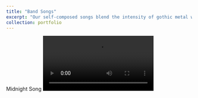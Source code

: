 ```yaml
---
title: "Band Songs"
excerpt: "Our self-composed songs blend the intensity of gothic metal with dark, introspective lyricism and driving grooves. Each track explores the tension between despair and hope, transforming shadows into moments of inspiration.<br/>" 
collection: portfolio
---
```


Midnight Song
<video>
<source src="https://github.com/user-attachments/assets/8ae5000f-11c4-4d8a-9995-172beb0b4b77">
</video>






